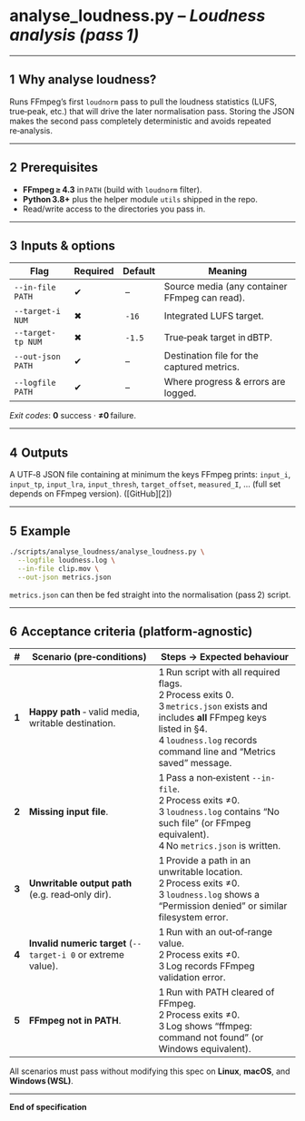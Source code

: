 # **analyse\_loudness.py** – *Loudness analysis (pass 1)*

---

## 1  Why analyse loudness?

Runs FFmpeg’s first `loudnorm` pass to pull the loudness statistics (LUFS, true‑peak, etc.) that will drive the later normalisation pass. Storing the JSON makes the second pass completely deterministic and avoids repeated re‑analysis.

---

## 2  Prerequisites

* **FFmpeg ≥ 4.3** in `PATH` (build with `loudnorm` filter).
* **Python 3.8+** plus the helper module `utils` shipped in the repo.
* Read/write access to the directories you pass in.

---

## 3  Inputs & options

| Flag              | Required | Default | Meaning                                       |
| ----------------- | -------- | ------- | --------------------------------------------- |
| `--in-file PATH`  | ✔        |  –      | Source media (any container FFmpeg can read). |
| `--target-i NUM`  | ✖        |  `‑16`  | Integrated LUFS target.                       |
| `--target-tp NUM` | ✖        |  `‑1.5` | True‑peak target in dBTP.                     |
| `--out-json PATH` | ✔        |  –      | Destination file for the captured metrics.    |
| `--logfile PATH`  | ✔        |  –      | Where progress & errors are logged.           |

*Exit codes*: **0** success · **≠0** failure.

---

## 4  Outputs

A UTF‑8 JSON file containing at minimum the keys FFmpeg prints:
`input_i`, `input_tp`, `input_lra`, `input_thresh`, `target_offset`, `measured_I`, … (full set depends on FFmpeg version). ([GitHub][2])

---

## 5  Example

```bash
./scripts/analyse_loudness/analyse_loudness.py \
  --logfile loudness.log \
  --in-file clip.mov \
  --out-json metrics.json
```

`metrics.json` can then be fed straight into the normalisation (pass 2) script.

---

## 6  Acceptance criteria (platform‑agnostic)

| #     | Scenario (pre‑conditions)                                     | Steps → Expected behaviour                                                                                                                                                                                  |
| ----- | ------------------------------------------------------------- | ----------------------------------------------------------------------------------------------------------------------------------------------------------------------------------------------------------- |
| **1** | **Happy path** ‑ valid media, writable destination.           | 1 Run script with all required flags.<br>2 Process exits 0.<br>3 `metrics.json` exists and includes **all** FFmpeg keys listed in §4.<br>4 `loudness.log` records command line and “Metrics saved” message. |
| **2** | **Missing input file**.                                       | 1 Pass a non‑existent `--in-file`.<br>2 Process exits ≠0.<br>3 `loudness.log` contains “No such file” (or FFmpeg equivalent).<br>4 No `metrics.json` is written.                                            |
| **3** | **Unwritable output path** (e.g. read‑only dir).              | 1 Provide a path in an unwritable location.<br>2 Process exits ≠0.<br>3 `loudness.log` shows a “Permission denied” or similar filesystem error.                                                             |
| **4** | **Invalid numeric target** (`--target-i 0` or extreme value). | 1 Run with an out‑of‑range value.<br>2 Process exits ≠0.<br>3 Log records FFmpeg validation error.                                                                                                          |
| **5** | **FFmpeg not in PATH**.                                       | 1 Run with PATH cleared of FFmpeg.<br>2 Process exits ≠0.<br>3 Log shows “ffmpeg: command not found” (or Windows equivalent).                                                                               |

All scenarios must pass without modifying this spec on **Linux**, **macOS**, and **Windows (WSL)**.

---

**End of specification**

